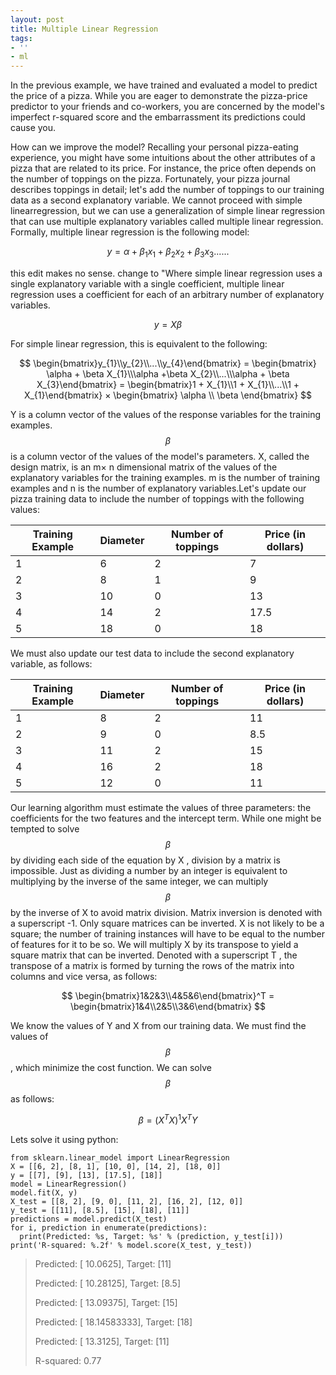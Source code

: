 ```yaml
---
layout: post
title: Multiple Linear Regression
tags:
- ''
- ml
---
```


In the previous example, we have trained and evaluated a model to predict the price of a pizza. While you are eager to demonstrate the pizza-price predictor to your friends and co-workers, you are concerned by the model's imperfect r-squared score and the embarrassment its predictions could cause you.

How can we improve the model?
Recalling your personal pizza-eating experience, you might have some intuitions
about the other attributes of a pizza that are related to its price. For instance, the
price often depends on the number of toppings on the pizza. Fortunately, your
pizza journal describes toppings in detail; let's add the number of toppings to our
training data as a second explanatory variable. We cannot proceed with simple linearregression, but we can use a generalization of simple linear regression that can use multiple explanatory variables called multiple linear regression. Formally, multiple linear regression is the following model:

$$y =  \alpha + \beta_1 x_1 +  \beta_2x _2 +  \beta_3x_3 ...... $$


this edit makes no sense. change to "Where simple linear regression uses a single
explanatory variable with a single coefficient, multiple linear regression uses a
coefficient for each of an arbitrary number of explanatory variables.

$$y = X \beta $$


For simple linear regression, this is equivalent to the following:




$$  \begin{bmatrix}y_{1}\\y_{2}\\...\\y_{4}\end{bmatrix} =  \begin{bmatrix} \alpha + \beta X_{1}\\\alpha +\beta X_{2}\\...\\\alpha + \beta X_{3}\end{bmatrix} =  \begin{bmatrix}1 + X_{1}\\1 + X_{1}\\...\\1 + X_{1}\end{bmatrix} × \begin{bmatrix} \alpha \\ \beta \end{bmatrix} $$


 Y is a column vector of the values of the response variables for the training examples.
$$\beta$$ is a column vector of the values of the model's parameters. X, called the design
matrix, is an m× n dimensional matrix of the values of the explanatory variables for
the training examples. m is the number of training examples and n is the number of
explanatory variables.Let's update our pizza training data to include the number of
toppings with the following values:

| Training Example  | Diameter | Number of toppings | Price (in dollars) |
|-------------------|----------|--------------------|--------------------|
| 1                 | 6        | 2                  | 7                  |
| 2                 | 8        | 1                  | 9                  |
| 3                 | 10       | 0                  | 13                 |
| 4                 | 14       | 2                  | 17.5               |
| 5                 | 18       | 0                  | 18                 |


We must also update our test data to include the second explanatory variable,
as follows:

| Training Example  | Diameter | Number of toppings | Price (in dollars) |
|-------------------|----------|--------------------|--------------------|
| 1                 | 8        | 2                  | 11                 |
| 2                 | 9        | 0                  | 8.5                |
| 3                 | 11       | 2                  | 15                 |
| 4                 | 16       | 2                  | 18                 |
| 5                 | 12       | 0                  | 11                 |


Our learning algorithm must estimate the values of three parameters: the coefficients for the two features and the intercept term. While one might be tempted to solve $$\beta$$  by
dividing each side of the equation by X , division by a matrix is impossible. Just as
dividing a number by an integer is equivalent to multiplying by the inverse of the
same integer, we can multiply $$\beta$$  by the inverse of X to avoid matrix division. Matrix
inversion is denoted with a superscript -1. Only square matrices can be inverted. X
is not likely to be a square; the number of training instances will have to be equal to
the number of features for it to be so. We will multiply X by its transpose to yield a
square matrix that can be inverted. Denoted with a superscript T , the transpose of a
matrix is formed by turning the rows of the matrix into columns and vice versa,
as follows:

$$  \begin{bmatrix}1&2&3\\4&5&6\end{bmatrix}^T =  \begin{bmatrix}1&4\\2&5\\3&6\end{bmatrix} $$

We know the values of Y and X from our training data. We must find the values
of $$\beta $$ , which minimize the cost function. We can solve $$\beta$$ as follows:

$$\beta = ( X^T X)^1 X^TY $$

Lets solve it using python:

```
from sklearn.linear_model import LinearRegression
X = [[6, 2], [8, 1], [10, 0], [14, 2], [18, 0]]
y = [[7], [9], [13], [17.5], [18]]
model = LinearRegression()
model.fit(X, y)
X_test = [[8, 2], [9, 0], [11, 2], [16, 2], [12, 0]]
y_test = [[11], [8.5], [15], [18], [11]]
predictions = model.predict(X_test)
for i, prediction in enumerate(predictions):
  print(Predicted: %s, Target: %s' % (prediction, y_test[i]))
print('R-squared: %.2f' % model.score(X_test, y_test))
```

> Predicted: [ 10.0625], Target: [11] 
> 
> Predicted: [ 10.28125], Target: [8.5]
> 
> Predicted: [ 13.09375], Target: [15]
> 
> Predicted: [ 18.14583333], Target: [18]
> 
> Predicted: [ 13.3125], Target: [11]
> 
> R-squared: 0.77
